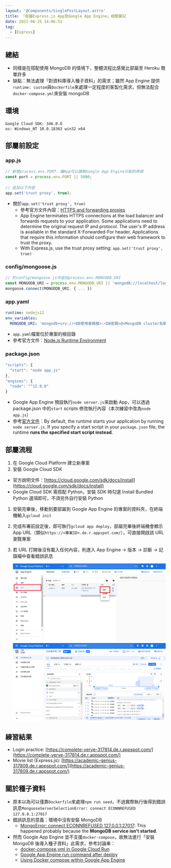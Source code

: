 ```yaml
---
layout: '@Components/SinglePostLayout.astro'
title: 「部屬Express.js App至Google App Engine」相關筆記
date: 2021-06-25 14:06:51
tag:
  - [Express]
---
```


## 總結

- 同樣是在搭配使用 MongoDB 的情境下，整體流程比感覺比部屬至 Heroku 簡單許多
- 缺點：無法處理「對資料庫導入種子資料」的需求；雖然 App Engine 提供`runtime: custom`與`Dockerfile`來處理一定程度的客製化需求，但無法配合`docker-compose.yml`來安裝 mongoDB

## 環境

```
Google Cloud SDK: 346.0.0
os: Windows_NT 10.0.18363 win32 x64
```

## 部屬前設定

### app.js

```js
// 新增process.env.PORT，讓App可以讀取Google App Engine分配的埠號
const port = process.env.PORT || 5000;

// 追加以下內容
app.set('trust proxy', true);
```

- 關於`app.set('trust proxy', true)`
  - 參考官方文件內容：[HTTPS and forwarding proxies](https://cloud.google.com/appengine/docs/standard/nodejs/runtime#https_and_forwarding_proxies)
  - App Engine terminates HTTPS connections at the load balancer and forwards requests to your application. Some applications need to determine the original request IP and protocol. The user's IP address is available in the standard X-Forwarded-For header. Applications that require this information should configure their web framework to trust the proxy.
  - With Express.js, use the trust proxy setting: `app.set('trust proxy', true)`

### config/mongoose.js

```js
// 於config/mongoose.js中追加process.env.MONGODB_URI
const MONGODB_URI = process.env.MONGODB_URI || 'mongodb://localhost/login-passport'
mongoose.connect(MONGODB_URI, { ... })
```

### app.yaml

```yaml
runtime: nodejs12
env_variables:
  MONGODB_URI: 'mongodb+srv://<DB使用者帳號>:<DB密碼>@<MongoDB cluster名稱>.8glc1.mongodb.net/<MongoDB cluster名稱>?retryWrites=true&w=majority'
```

- `app.yaml`檔案位於專案的根目錄
- 參考官方文件：[Node.js Runtime Environment](https://cloud.google.com/appengine/docs/standard/nodejs/runtime)

### package.json

```js
"scripts": {
  "start": "node app.js"
},
"engines": {
  "node": "^12.0.0"
}
```

- Google App Engine 預設執行`node server.js`來啟動 App，可以透過 package.json 中的`start` scripts 修改執行內容（本次練習中改為`node app.js`）
- 參考[官方文件](https://cloud.google.com/appengine/docs/standard/nodejs/runtime#application_startup)：By default, the runtime starts your application by running `node server.js`. If you specify a start script in your `package.json` file, the runtime **runs the specified start script instead**.

## 部屬流程

1. 在 Google Cloud Platform 建立新專案
1. 安裝 Google Cloud SDK

- 官方說明文件：[https://cloud.google.com/sdk/docs/install](https://cloud.google.com/sdk/docs/install)
- Google Cloud SDK 需搭配 Python，安裝 SDK 時勾選 Install Bundled Python 選項即可，不須另外自行安裝 Python

1. 安裝完畢後，移動到要部屬到 Google App Engine 的專案的資料夾，在終端機輸入`gcloud init`
1. 完成布署前設定後，即可執行`gcloud app deploy`，部屬完畢後終端機會顯示 App URL（類似`https://<專案ID>.de.r.appspot.com/`），可直接開啟該 URL 瀏覽專案
1. 若 URL 打開後沒有載入任何內容，則進入 App Engine → 版本 → 診斷 → 記錄檔中查看錯誤訊息

   ![demo 1](/2021/express-app-deploy-gcp/gcp_AppEngine_Version.png)
   ![demo 2](/2021/express-app-deploy-gcp/gcp_log.png)

## 練習結果

- Login practice: [https://complete-verve-317814.de.r.appspot.com/](https://complete-verve-317814.de.r.appspot.com/)
- Movie list (Express.js): [https://academic-genius-317809.de.r.appspot.com/](https://academic-genius-317809.de.r.appspot.com/)

## 關於種子資料

- 原本以為可以僅靠`Dockerfile`來處理`npm run seed`，不過實際執行後得到錯誤訊息`MongooseServerSelectionError: connect ECONNREFUSED 127.0.0.1:27017`
- 錯誤訊息的意義：環境中沒有安裝 MongoDB
  - [MongoError: connect ECONNREFUSED 127.0.0.1:27017](https://stackoverflow.com/questions/46523321/mongoerror-connect-econnrefused-127-0-0-127017): This happened probably because the **MongoDB service isn't started**.
- 然而 Google App Engine 並不支援`docker-compose`，故無法進行「安裝 MongoDB 後導入種子資料」此需求，參考討論串：
  - [docker-compose.yml in Google Cloud Run](https://stackoverflow.com/questions/63782456/docker-compose-yml-in-google-cloud-run)
  - [Google App Engine run command after deploy](https://stackoverflow.com/questions/63223193/google-app-engine-run-command-after-deploy)
  - [Using Docker compose within Google App Engine](https://stackoverflow.com/questions/39877521/using-docker-compose-within-google-app-engine)
